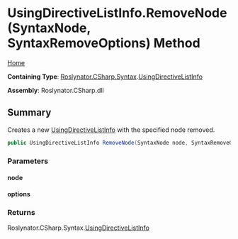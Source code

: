 # UsingDirectiveListInfo\.RemoveNode\(SyntaxNode, SyntaxRemoveOptions\) Method <a name="_Top"></a>

[Home](../../../../../README.md)

**Containing Type**: [Roslynator.CSharp.Syntax](../../README.md#_Top)\.[UsingDirectiveListInfo](../README.md#_Top)

**Assembly**: Roslynator\.CSharp\.dll

## Summary

Creates a new [UsingDirectiveListInfo](../README.md#_Top) with the specified node removed\.

```csharp
public UsingDirectiveListInfo RemoveNode(SyntaxNode node, SyntaxRemoveOptions options)
```

### Parameters

#### node

#### options

### Returns

Roslynator\.CSharp\.Syntax\.[UsingDirectiveListInfo](../README.md#_Top)

